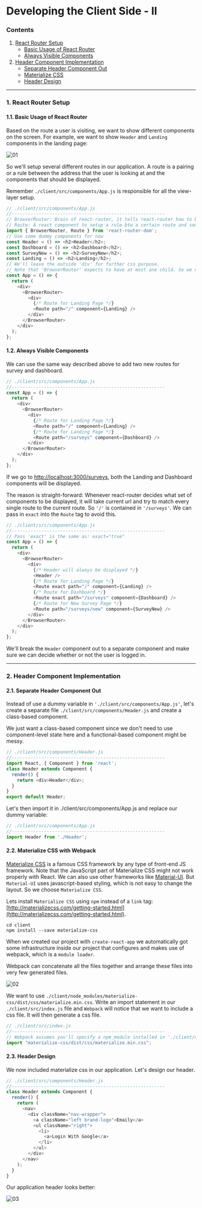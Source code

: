 # Developing the Client Side - II

### Contents

1. [React Router Setup](#user-content-1-react-router-setup)
    * [Basic Usage of React Router](#user-content-11-basic-usage-of-react-router)
    * [Always Visible Components](#user-content-12-always-visible-components)
2. [Header Component Implementation](#)
    * [Separate Header Component Out](#)
    * [Materialize CSS](#)
    * [Header Design](#)

---

### 1. React Router Setup

#### 1.1. Basic Usage of React Router

Based on the route a user is visiting, we want to show different components on the screen. For example, we want to show `Header` and `Landing` components in the landing page:

![01](./images/07/07-01.png "01")

So we'll setup several different routes in our application. A route is a pairing or a rule between the address that the user is looking at and the components that should be displayed.

Remember `./client/src/components/App.js` is responsible for all the view-layer setup.

```javascript
// ./client/src/components/App.js
//---------------------------------------------------------
// BrowserRouter: Brain of react-router, it tells react-router how to behave.
// Route: A react component to setup a rule btw a certain route and some components to be displayed.
import { BrowserRouter, Route } from 'react-router-dom';
// Use some dummy components for now
const Header = () => <h2>Header</h2>;
const Dashboard = () => <h2>Dashboard</h2>;
const SurveyNew = () => <h2>SurveyNew</h2>;
const Landing = () => <h2>Landing</h2>;
// We'll leave the outside 'div' for further css purpose.
// Note that 'BrowserRouter' expects to have at most one child. So we need a 'div' in it.
const App = () => {
  return (
    <div>
      <BrowserRouter>
        <div>
          {/* Route for Landing Page */}
          <Route path="/" component={Landing} />
        </div>
      </BrowserRouter>
    </div>
  );
};
```

#### 1.2. Always Visible Components

We can use the same way described above to add two new routes for survey and dashboard.

```javascript
// ./client/src/components/App.js
//---------------------------------------------------------
const App = () => {
  return (
    <div>
      <BrowserRouter>
        <div>
          {/* Route for Landing Page */}
          <Route path="/" component={Landing} />
          {/* Route for Landing Page */}
          <Route path="/surveys" component={Dashboard} />
        </div>
      </BrowserRouter>
    </div>
  );
};
```

If we go to [http://localhost:3000/surveys](http://localhost:3000/surveys), both the Landing and Dashboard components will be displayed.

The reason is straight-forward: Whenever react-router decides what set of components to be displayed, it will take current url and try to match every single route to the current route. So `'/'` is contained in `'/surveys'`. We can pass in `exact` into the `Route` tag to avoid this.

```javascript
// ./client/src/components/App.js
//---------------------------------------------------------
// Pass 'exact' is the same as: exact="true"
const App = () => {
  return (
    <div>
      <BrowserRouter>
        <div>
          {/* Header will always be displayed */}
          <Header />
          {/* Route for Landing Page */}
          <Route exact path="/" component={Landing} />
          {/* Route for Dashboard */}
          <Route exact path="/surveys" component={Dashboard} />
          {/* Route for New Survey Page */}
          <Route path="/surveys/new" component={SurveyNew} />
        </div>
      </BrowserRouter>
    </div>
  );
};
```

We'll break the `Header` component out to a separate component and make sure we can decide whether or not the user is logged in.

---

### 2. Header Component Implementation

#### 2.1. Separate Header Component Out

Instead of use a dummy variable in `'./client/src/components/App.js'`, let's create a separate file `./client/src/components/Header.js` and create a class-based component.

We just want a class-based component since we don't need to use component-level state here and a functional-based component might be messy.

```javascript
// ./client/src/components/Header.js
//---------------------------------------------------------
import React, { Component } from 'react';
class Header extends Component {
  render() {
    return <div>Header</div>;
  }
}
export default Header;
```

Let's then import it in ./client/src/components/App.js and replace our dummy variable:
```javascript
// ./client/src/components/App.js
//---------------------------------------------------------
import Header from './Header';
```

#### 2.2. Materialize CSS with Webpack

[Materialize CSS](http://materializecss.com/) is a famous CSS framework by any type of front-end JS framework. Note that the JavaScript part of Materialize CSS might not work properly with React. We can also use other frameworks like [Material-UI](http://www.material-ui.com/#/). But `Material-UI` uses javascript-based styling, which is not easy to change the layout. So we choose `Materialize CSS`.

Lets install `Materialize CSS` using `npm` instead of a `link` tag: [http://materializecss.com/getting-started.html](http://materializecss.com/getting-started.html).

```
cd client
npm install --save materialize-css
```

When we created our project with `create-react-app` we automatically got some infrastructure inside our project that configures and makes use of webpack, which is a `module loader`.

Webpack can concatenate all the files together and arrange these files into very few generated files.

![02](./images/07/07-02.png "02")

We want to use `./client/node_modules/materialize-css/dist/css/materialize.min.css`. Write an import statement in our `./client/src/index.js` file and `Webpack` will notice that we want to include a css file. It will then generate a css file.

```javascript
// ./client/src/index.js
//---------------------------------------------------------
// Webpack assumes you'll specify a npm_module installed in './client/npm_modules/'
import "materialize-css/dist/css/materialize.min.css";
```

#### 2.3. Header Design

We now included materialize css in our application. Let's design our header.

```javascript
// ./client/src/components/Header.js
//---------------------------------------------------------
class Header extends Component {
  render() {
    return (
      <nav>
        <div className="nav-wrapper">
          <a className="left brand-logo">Emaily</a>
          <ul className="right">
            <li>
              <a>Login With Google</a>
            </li>
          </ul>
        </div>
      </nav>
    );
  }
}
```
Our application header looks better:

![03](./images/07/07-03.png "03")
